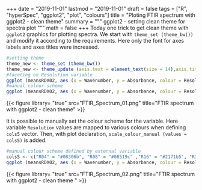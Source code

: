 +++
date = "2019-11-01"
lastmod = "2019-11-01"
draft = false
tags = ["R", "hyperSpec", "ggplot2", "plot", "colours"]
title = "Ploting FTIR spectrum with ggplot2 - clean theme"
summary = """
ggplot2 - setting clean theme for spectra plot
"""
math = false
+++
Today one trick to get clean theme with `ggplot2` graphics for plotting spectra. We start with `theme_set (theme_bw())` and modify it according to the requirements. Here only the font for  axes labels and axes titles were increased.


```r
#setting theme
theme_new <- theme_set (theme_bw())
theme_new <- theme_update (axis.text = element_text(size = 14),axis.title = element_text(size = 20,face = "bold"))
#faceting on Resolution variable
ggplot (meansRDX02, aes (x = Wavenumber, y = Absorbance, colour = Resolution)) + geom_line (size =1) +  facet_grid(Resolution ~ . )+ scale_x_reverse()+ guides(colour =FALSE)
#manual colour scheme
ggplot (meansRDX02, aes (x = Wavenumber, y = Absorbance, colour = Resolution)) + geom_line (size =1) +  facet_grid(Resolution ~ . )+ scale_x_reverse()+ guides(colour =FALSE) + scale_colour_manual (values = c("red" ,"blue" , "green" , "black" , "violet" ))
```
{{< figure library= "true" src="FTIR_Spectrum_01.png" title="FTIR spectrum with ggplot2 - clean theme" >}}

It is possible to manually set the colour scheme for the variable. Here variable `Resolution` values are mapped to various colours when defining `cols5` vector. Then, with plot declaration, `scale_colour_manual (values = cols5)` is added.

```r        
#manual colour scheme defined by external variable
cols5 <- c("R04" = "#08306b", "R08" = "#08519c" ,"R16" = "#2171b5", "R32" = "#4292c6" , "R64" = "#6baed6")
ggplot (meansRDX02, aes (x = Wavenumber, y = Absorbance, colour = Resolution)) + geom_line (size =1) +  facet_grid(Resolution ~ . )+ scale_x_reverse()+ guides(colour =FALSE) + scale_colour_manual (values = cols5)
```

{{< figure library= "true" src="FTIR_Spectrum_02.png" title="FTIR spectrum with ggplot2 - clean theme " >}}

